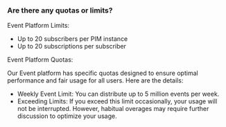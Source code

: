 ### Are there any quotas or limits?


Event Platform Limits: 

- Up to 20 subscribers per PIM instance
- Up to 20 subscriptions per subscriber

Event Platform Quotas:

Our Event platform has specific quotas designed to ensure optimal performance and fair usage for all users. Here are the details:

- Weekly Event Limit: You can distribute up to 5 million events per week.
- Exceeding Limits: If you exceed this limit occasionally, your usage will not be interrupted. However, habitual overages may require further discussion to optimize your usage.
